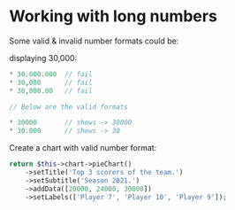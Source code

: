 # Working with long numbers

Some valid & invalid number formats could be:

displaying 30,000:

```php
* 30.000.000  // fail
* 30,000      // fail
* 30,000.00   // fail

// Below are the valid formats

* 30000       // shows -> 30000
* 30.000      // shows -> 30
```

Create a chart with valid number format:

```php
return $this->chart->pieChart()
    ->setTitle('Top 3 scorers of the team.')
    ->setSubtitle('Season 2021.')
    ->addData([20000, 24000, 30000])
    ->setLabels(['Player 7', 'Player 10', 'Player 9']);
```